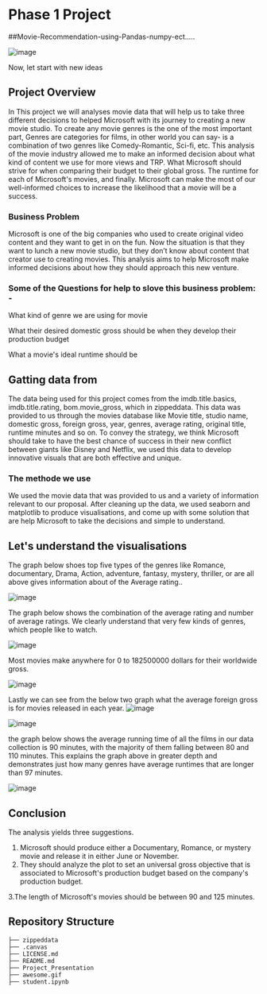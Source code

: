 # Phase 1 Project

##Movie-Recommendation-using-Pandas-numpy-ect.....

![image](https://winlights.com/photography-lighting/lighting-36.jpg)


Now, let start with new ideas

## Project Overview
In This project we will analyses movie data that will help us to take three different decisions to helped Microsoft with its journey to creating a new movie studio. To create any movie genres is the one of the most important part, Genres are categories for films, in other world you can say- is a combination of two genres like Comedy-Romantic, Sci-fi, etc. This analysis of the movie industry allowed me to make an informed decision about what kind of content we use for more views and TRP. What Microsoft should strive for when comparing their budget to their global gross. The runtime for each of Microsoft's movies, and finally. Microsoft can make the most of our well-informed choices to increase the likelihood that a movie will be a success.

### Business Problem

Microsoft is one of the big companies who used to create original video content and they want to get in on the fun. Now the situation is that they want to lunch a new movie studio, but they don’t know about content that creator use to creating movies. This analysis aims to help Microsoft make informed decisions about how they should approach this new venture.

### Some of the Questions for help to slove this business problem: -

What kind of genre we are using for movie

What their desired domestic gross should be when they develop their production budget

What a movie's ideal runtime should be

## Gatting data from

The data being used for this project comes from the imdb.title.basics, imdb.title.rating, bom.movie_gross, which in zippeddata. This data was provided to us through the movies database like Movie title, studio name, domestic gross,	foreign gross, year, genres, average rating, original title,	runtime minutes and so on. To convey the strategy, we think Microsoft should take to have the best chance of success in their new conflict between giants like Disney and Netflix, we used this data to develop innovative visuals that are both effective and unique.

### The methode we use

We used the movie data that was provided to us and a variety of information relevant to our proposal. After cleaning up the data, we used seaborn and matplotlib to produce visualisations, and come up with some solution that are help Microsoft to take the decisions and simple to understand.
## Let's understand the visualisations  

The graph below shoes top five types of the genres like Romance, documentary, Drama, Action, adventure, fantasy, mystery, thriller, or are all above gives information about of the Average rating..

![image](https://user-images.githubusercontent.com/119024066/208545841-8e884aa3-829d-401a-b201-4ae6cece039b.png)

The graph below shows the combination of the average rating and number of average ratings. We clearly understand that very few kinds of genres, which people like to watch.

![image](https://user-images.githubusercontent.com/119024066/208546287-1476c9d3-2e19-40e3-96db-0ddbbee255ce.png)

Most movies make anywhere for 0 to 182500000  dollars for their worldwide gross.

![image](https://user-images.githubusercontent.com/119024066/208546322-19505871-af71-4ae9-89cf-c08f6b28728a.png)

Lastly we can see from the below two graph what the average foreign gross is for movies released in each year.
![image](https://user-images.githubusercontent.com/119024066/208546342-b8824516-7393-4509-97a8-2317a80397e3.png)

![image](https://user-images.githubusercontent.com/119024066/208546382-91265e67-5f60-4a77-a993-99728673e5d2.png)

the graph below shows the average running time of all the films in our data collection is 90 minutes, with the majority of them falling between 80 and 110 minutes.
This explains the graph above in greater depth and demonstrates just how many genres have average runtimes that are longer than 97 minutes.

![image](https://user-images.githubusercontent.com/119024066/208551282-e1c79411-7eb0-4904-b263-d9a87b87e704.png)



## Conclusion
The analysis yields three suggestions.
1) Microsoft should produce either a Documentary, Romance, or mystery movie and release it in either June or November.
2) They should analyze the plot to set an universal gross objective that is associated to Microsoft's production budget based on the company's production budget.

 3.The length of Microsoft's movies should be between 90 and 125 minutes.



## Repository Structure


```
├── zippeddata                                
├── .canvas                             
├── LICENSE.md                           
├── README.md                                 
├── Project_Presentation   
├── awesome.gif
├── student.ipynb                        
```
